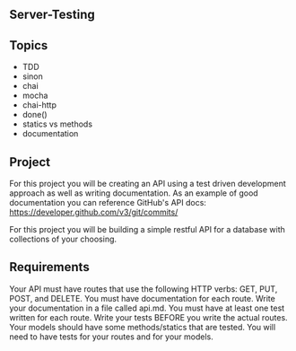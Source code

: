 ## Server-Testing

## Topics
+ TDD
+ sinon
+ chai
+ mocha
+ chai-http
+ done()
+ statics vs methods
+ documentation

## Project
For this project you will be creating an API using a test driven development approach as well as writing documentation. As an example of good documentation you can reference GitHub's API docs: https://developer.github.com/v3/git/commits/

For this project you will be building a simple restful API for a database with collections of your choosing.

## Requirements
Your API must have routes that use the following HTTP verbs: GET, PUT, POST, and DELETE.
You must have documentation for each route. Write your documentation in a file called api.md.
You must have at least one test written for each route. Write your tests BEFORE you write the actual routes.
Your models should have some methods/statics that are tested.
You will need to have tests for your routes and for your models.